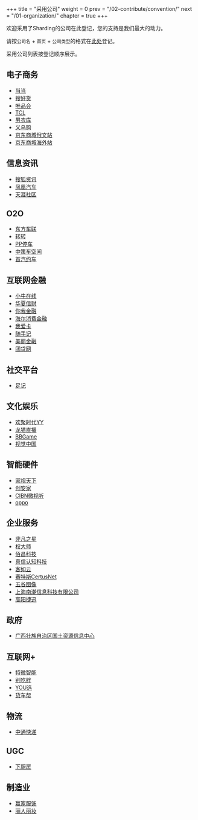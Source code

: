 +++
title = "采用公司"
weight = 0
prev = "/02-contribute/convention/"
next = "/01-organization/"
chapter = true
+++

欢迎采用了Sharding的公司在此登记，您的支持是我们最大的动力。

请按`公司名` + `首页` + `公司类型`的格式在[此处](https://github.com/shardingjdbc/sharding-jdbc/issues/234)登记。

采用公司列表按登记顺序展示。

## 电子商务

* [当当](http://www.dangdang.com/)
* [搜好货](http://www.912688.com/)
* [唯品会](http://www.vip.com/)
* [TCL](http://www.tcl.com/)
* [男衣库](http://www.nanyiku.com/)
* [义乌购](http://www.yiwugou.com/)
* [京东商城俄文站](https://www.jd.ru/)
* [京东商城海外站](https://www.joybuy.com/)

## 信息资讯

* [搜狐资讯](http://ss.sohu.com/)
* [凤凰汽车](http://auto.ifeng.com/)
* [天涯社区](http://www.tianya.cn/)

## O2O

* [东方车联](http://www.dongfang789.com/)
* [转转](http://www.zhuanzhuan.com/)
* [PP停车](https://660pp.com)
* [中策车空间](http://www.zcckj.com/)
* [首汽约车](http://www.01zhuanche.com/)

## 互联网金融

* [小牛在线](https://www.xiaoniu88.com/)
* [华夏信财](https://www.huaxiafinance.com/)
* [你我金融](https://www.niiwoo.com/)
* [海尔消费金融](https://www.haiercash.com/)
* [我爱卡](http://www.51credit.com/)
* [随手记](https://www.sui.com/)
* [美丽金融](https://www.mljr.com/)
* [团贷网](https://www.tuandai.com/)

## 社交平台

* [足记](http://www.fotoplace.cc/)

## 文化娱乐

* [欢聚时代YY](http://www.yy.com/)
* [龙猫直播](http://www.tvlongmao.com)
* [BBGame](http://www.bbgameonline.com/)
* [视觉中国](https://500px.me/)

## 智能硬件

* [家视天下](http://www.hiveview.com/)
* [创安家](http://www.41soo.com/)
* [CIBN微视听](http://www.91vst.com/)
* [oppo](http://www.oppo.com/)

## 企业服务

* [非凡之星](http://www.ffzxnet.com/)
* [权大师](http://www.quandashi.com/)
* [佰昌科技](http://www.sdbaichang.com/)
* [真信认知科技](http://www.zhenxinsafe.com/)
* [客如云](http://www.keruyun.com/)
* [赛特斯CertusNet](http://www.certusnet.com.cn/)
* [五谷图像](http://www.5grain.com/)
* [上海南潮信息科技有限公司](https://ruff.io/)
* [高阳捷迅](http://www.19pay.com.cn/)

## 政府

* [广西壮族自治区国土资源信息中心](http://z.gxdlr.gov.cn/)

## 互联网+

* [特微智能](http://www.trawe.cn/)
* [别吃胖](http://www.biechipang.net/)
* [YOU选](http://www.youx.mobi/)
* [货车帮](http://www.huochebang.com/)

## 物流

* [中通快递](http://www.zto.com/)

## UGC

* [下厨房](http://www.xiachufang.com/)

## 制造业

* [赢家服饰](http://www.eeka.cn/)
* [丽人丽妆](http://www.lrlz.com/)